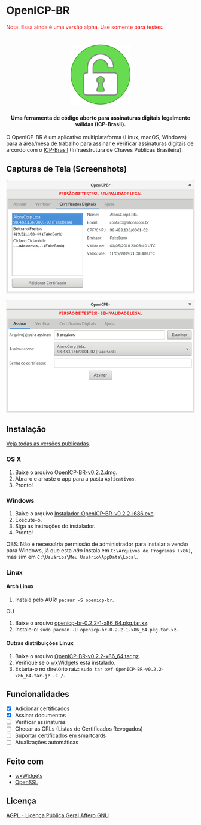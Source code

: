# OpenICP-BR

<p style="color: red">Nota: Essa ainda é uma versão alpha. Use somente para testes.</p>

<h1 style="text-align: center">
  <img style="display:inline-block" src="https://raw.githubusercontent.com/OpenICP-BR/wxApp/master/res/logo-512.png" alt="OpenICP-BR logo" 
width="160">
</h1>

<h4 align="center">Uma ferramenta de código aberto para assinaturas digitais legalmente válidas (ICP-Brasil).</h4>

O OpenICP-BR é um aplicativo multiplataforma (Linux, macOS, Windows) para a área/mesa de trabalho para assinar e verificar assinaturas digitais de arcordo com o <a href="http://www.iti.gov.br/icp-brasil" target="_blank">ICP-Brasil</a> (Infraestrutura de Chaves Públicas Brasileira).

## Capturas de Tela (Screenshots)

![Painel de Certificados](https://github.com/OpenICP-BR/wxApp/raw/develop/docs/screenshots/CertsPanel.png)

![Painel de Assinar](https://github.com/OpenICP-BR/wxApp/raw/develop/docs/screenshots/SignPanel.png)


## Instalação

[Veja todas as versões publicadas](https://github.com/OpenICP-BR/wxApp/releases).

### OS X

1. Baixe o arquivo [OpenICP-BR-v0.2.2.dmg](https://github.com/OpenICP-BR/wxApp/releases/download/v0.2.2/OpenICP-BR-v0.2.2.dmg).
2. Abra-o e arraste o app para a pasta `Aplicativos`.
3. Pronto!

### Windows

1. Baixe o arquivo 
[Instalador-OpenICP-BR-v0.2.2-i686.exe](https://github.com/OpenICP-BR/wxApp/releases/download/v0.2.2/Instalador-OpenICP-BR-v0.2.2-i686.exe).
2. Execute-o.
3. Siga as instruções do instalador.
4. Pronto!

OBS: Não é necessária permissão de administrador para instalar a versão para Windows, já que esta *não* instala em `C:\Arquivos de Programas (x86)`, mas sim em `C:\Usuários\Meu Usuário\AppData\Local`.

### Linux

#### Arch Linux

1. Instale pelo AUR: `pacaur -S openicp-br`.

OU

1. Baixe o arquivo 
[openicp-br-0.2.2-1-x86_64.pkg.tar.xz](https://github.com/OpenICP-BR/wxApp/releases/download/v0.2.2/openicp-br-0.2.2-1-x86_64.pkg.tar.xz).
2. Instale-o: `sudo pacman -U openicp-br-0.2.2-1-x86_64.pkg.tar.xz`.

#### Outras distribuições Linux

1. Baixe o arquivo 
[OpenICP-BR-v0.2.2-x86_64.tar.gz](https://github.com/OpenICP-BR/wxApp/releases/download/v0.2.2/OpenICP-BR-v0.2.2-x86_64.tar.gz).
2. Verifique se o [wxWidgets](https://wxwidgets.org) está instalado.
3. Extaria-o no diretório raíz: `sudo tar xvf OpenICP-BR-v0.2.2-x86_64.tar.gz -C /`.

## Funcionalidades

- [x] Adicionar certificados
- [x] Assinar documentos
- [ ] Verificar assinaturas
- [ ] Checar as CRLs (Listas de Certificados Revogados)
- [ ] Suportar certificados em smartcards
- [ ] Atualizações automáticas

## Feito com
- [wxWidgets](https://wxwidgets.org)
- [OpenSSL](https://www.openssl.org)

## Licença

[AGPL - Licença Pública Geral Affero GNU](http://licencas.softwarelivre.org/agpl-3.0.pt-br.html)
